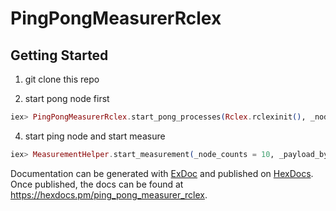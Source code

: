 # PingPongMeasurerRclex

## Getting Started

1. git clone this repo

2. start pong node first

```elixir
iex> PingPongMeasurerRclex.start_pong_processes(Rclex.rclexinit(), _node_counts = 10)
```

4. start ping node and start measure

```elixir
iex> MeasurementHelper.start_measurement(_node_counts = 10, _payload_bytes = 10000, _measurement_times = 100)
```


Documentation can be generated with [ExDoc](https://github.com/elixir-lang/ex_doc)
and published on [HexDocs](https://hexdocs.pm). Once published, the docs can
be found at <https://hexdocs.pm/ping_pong_measurer_rclex>.

